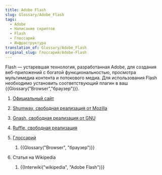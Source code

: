 ```yaml
---
title: Adobe Flash
slug: Glossary/Adobe_Flash
tags:
  - Adobe
  - Написание скриптов
  - Flash
  - Глоссарий
  - Инфраструктура
translation_of: Glossary/Adobe_Flash
original_slug: Глоссарий/Adobe-Flash
---
```


Flash — устаревшая технология, разработанная Adobe, для создания веб-приложений с богатой функциональностью, просмотра мультимедиа контента и потокового медиа. Для использования Flash необходимо установить соответствующий плагин в ваш {{Glossary("Browser","браузер")}}.

1. [Официальный сайт](https://www.adobe.com/products/flashruntimes.html)
2. [Shumway, свободная реализация от Mozilla](https://mozilla.github.io/shumway/)
3. [Gnash, свободная реализация от GNU](http://gnashdev.org/)
4. [Ruffle, свободная реализация](https://ruffle.rs)
5. [Глоссарий](/ru/docs/Glossary)

    1. {{Glossary("Browser", "браузер")}}

6. Статья на Wikipedia

    1. {{Interwiki("wikipedia", "Adobe Flash")}}
